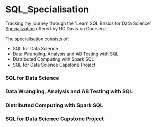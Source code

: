 # SQL_Specialisation

Tracking my journey through the 'Learn SQL Basics for Data Science' [Specialization](https://www.coursera.org/specializations/learn-sql-basics-data-science) offered by UC Davis on Coursera.

The specialisation consists of:
- SQL for Data Science
- Data Wrangling, Analysis and AB Testing with SQL
- Distributed Computing with Spark SQL
- SQL for Data Science Capstone Project

### SQL for Data Science


### Data Wrangling, Analysis and AB Testing with SQL


### Distributed Computing with Spark SQL


### SQL for Data Science Capstone Project



